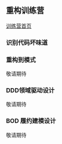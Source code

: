## 重构训练营

[训练营首页](https://pshype.github.io/Refactoring/)

### 识别代码坏味道

### 重构到模式

敬请期待

### DDD领域驱动设计

敬请期待

### BOD 履约建模设计

敬请期待